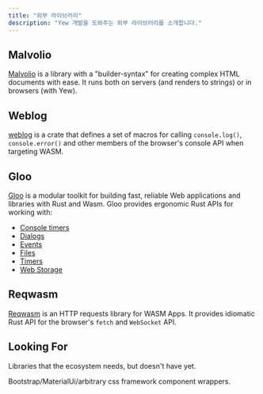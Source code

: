 ```yaml
---
title: "외부 라이브러리"
description: "Yew 개발을 도와주는 외부 라이브러리를 소개합니다."
---
```


## Malvolio

[Malvolio](https://crates.io/crates/malvolio) is a library with a "builder-syntax" for creating complex HTML documents 
with ease. It runs both on servers (and renders to strings) or in browsers (with Yew).

## Weblog

[weblog](https://crates.io/crates/weblog) is a crate that defines a set of macros for calling `console.log()`,
`console.error()` and other members of the browser's console API when targeting WASM.

## Gloo

[Gloo](https://crates.io/crates/gloo) is a modular toolkit for building fast, reliable Web applications and
libraries with Rust and Wasm. Gloo provides ergonomic Rust APIs for working with:

- [Console timers](https://crates.io/crates/gloo-console-timer)
- [Dialogs](https://crates.io/crates/gloo-dialogs)
- [Events](https://crates.io/crates/gloo-events)
- [Files](https://crates.io/crates/gloo-file)
- [Timers](https://crates.io/crates/gloo-timers)
- [Web Storage](https://crates.io/crates/gloo-storage)

## Reqwasm

[Reqwasm](https://crates.io/crates/reqwasm) is an HTTP requests library for WASM Apps.
It provides idiomatic Rust API for the browser's `fetch` and `WebSocket` API.

## Looking For

Libraries that the ecosystem needs, but doesn't have yet.

Bootstrap/MaterialUi/arbitrary css framework component wrappers.
